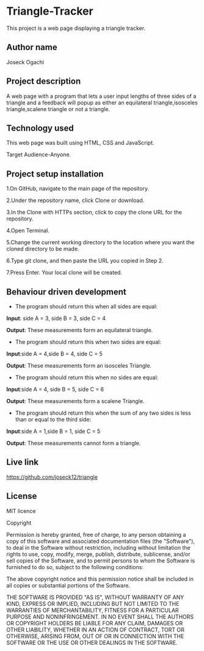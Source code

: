 # Triangle-Tracker

This project is a web page displaying a triangle tracker.

## Author name

Joseck Ogachi

## Project description

A web page with a program that lets a user input lengths of three sides of a triangle and a feedback will popup as either an equilateral triangle,isosceles triangle,scalene triangle or not a triangle.

## Technology used

This web page was built using HTML, CSS and JavaScript.

Target Audience-Anyone.


## Project setup installation

1.On GitHub, navigate to the main page of the repository.

2.Under the repository name, click Clone or download.

3.In the Clone with HTTPs section, click  to copy the clone URL for the repository.

4.Open Terminal.

5.Change the current working directory to the location where you want the cloned directory to be made.

6.Type git clone, and then paste the URL you copied in Step 2.

7.Press Enter. Your local clone will be created.

## Behaviour driven development
* The program should return this when all sides are equal:

**Input**: side A = 3, side B = 3, side C = 4

**Output**: These measurements form an equilateral triangle.
* The program should return this when two sides are equal:

**Input**:side A = 4,side B = 4, side C = 5

**Output**: These measurements form an isosceles Triangle.

* The program should return this when no sides are equal:

**Input**:side A = 4, side B = 5, side C = 6

**Output**: These measurements form a scalene Triangle.
* The program should return this when the sum of any two sides is less than or equal to the third side:

**Input**:side A = 1,side B = 1, side C = 5

**Output**: These measurements cannot form a triangle.

## Live link

https://github.com/joseck12/triangle


## License
MIT licence

Copyright <YEAR> <COPYRIGHT HOLDER>

Permission is hereby granted, free of charge, to any person obtaining a copy of this software and associated documentation files (the "Software"), to deal in the Software without restriction, including without limitation the rights to use, copy, modify, merge, publish, distribute, sublicense, and/or sell copies of the Software, and to permit persons to whom the Software is furnished to do so, subject to the following conditions:

The above copyright notice and this permission notice shall be included in all copies or substantial portions of the Software.

THE SOFTWARE IS PROVIDED "AS IS", WITHOUT WARRANTY OF ANY KIND, EXPRESS OR IMPLIED, INCLUDING BUT NOT LIMITED TO THE WARRANTIES OF MERCHANTABILITY, FITNESS FOR A PARTICULAR PURPOSE AND NONINFRINGEMENT. IN NO EVENT SHALL THE AUTHORS OR COPYRIGHT HOLDERS BE LIABLE FOR ANY CLAIM, DAMAGES OR OTHER LIABILITY, WHETHER IN AN ACTION OF CONTRACT, TORT OR OTHERWISE, ARISING FROM, OUT OF OR IN CONNECTION WITH THE SOFTWARE OR THE USE OR OTHER DEALINGS IN THE SOFTWARE.
